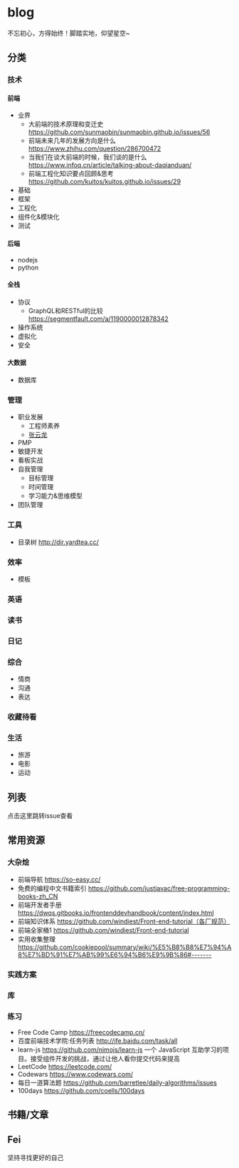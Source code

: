 # blog
不忘初心，方得始终！脚踏实地，仰望星空~

## 分类
### 技术
#### 前端
- 业界
  - 大前端的技术原理和变迁史 https://github.com/sunmaobin/sunmaobin.github.io/issues/56
  - 前端未来几年的发展方向是什么 https://www.zhihu.com/question/286700472
  - 当我们在谈大前端的时候，我们谈的是什么 https://www.infoq.cn/article/talking-about-daqianduan/
  - 前端工程化知识要点回顾&思考 https://github.com/kuitos/kuitos.github.io/issues/29
- 基础
- 框架
- 工程化
- 组件化&模块化
- 测试
#### 后端
- nodejs
- python
#### 全栈
- 协议
  - GraphQL和RESTful的比较  https://segmentfault.com/a/1190000012878342
- 操作系统
- 虚拟化
- 安全
#### 大数据
- 数据库
### 管理
- 职业发展
  - 工程师素养
  - [张云龙](https://github.com/fouber/blog)
- PMP
- 敏捷开发
- 看板实战
- 自我管理
  - 目标管理
  - 时间管理
  - 学习能力&思维模型
- 团队管理
### 工具
- 目录树 http://dir.yardtea.cc/
### 效率
- 模板
### 英语
### 读书
### 日记
### 综合
- 情商
- 沟通
- 表达
### 收藏待看
### 生活
- 旅游
- 电影
- 运动

## 列表
点击这里跳转issue查看

## 常用资源
### 大杂烩
- 前端导航 https://so-easy.cc/
- 免费的编程中文书籍索引 https://github.com/justjavac/free-programming-books-zh_CN
- 前端开发者手册 https://dwqs.gitbooks.io/frontenddevhandbook/content/index.html
- 前端知识体系 https://github.com/windiest/Front-end-tutorial（各厂规范）
- 前端全家桶1 https://github.com/windiest/Front-end-tutorial
- 实用收集整理 https://github.com/cookiepool/summary/wiki/%E5%B8%B8%E7%94%A8%E7%BD%91%E7%AB%99%E6%94%B6%E9%9B%86#-------
### 实践方案
### 库
### 练习
- Free Code Camp https://freecodecamp.cn/
- 百度前端技术学院:任务列表 http://ife.baidu.com/task/all
- learn-js https://github.com/nimojs/learn-js 一个 JavaScript 互助学习的项目。接受组件开发的挑战，通过让他人看你提交代码来提高
- LeetCode https://leetcode.com/
- Codewars https://www.codewars.com/
- 每日一道算法题 https://github.com/barretlee/daily-algorithms/issues 
- 100days https://github.com/coells/100days
## 书籍/文章


## Fei
坚持寻找更好的自己

